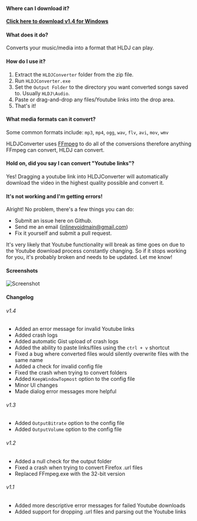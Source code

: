 #### Where can I download it?
**[Click here to download v1.4 for Windows](https://github.com/inlinevoid/HLDJConverter/releases/download/1.4/HLDJC.1.4.zip)**

#### What does it do?
Converts your music/media into a format that HLDJ can play.

#### How do I use it?
1. Extract the `HLDJConverter` folder from the zip file.
2. Run `HLDJConverter.exe`
2. Set the `Output Folder` to the directory you want converted songs saved to.  Usually `HLDJ\Audio`.
3. Paste or drag-and-drop any files/Youtube links into the drop area.
4. That's it!

#### What media formats can it convert?
Some common formats include: `mp3`, `mp4`, `ogg`, `wav`, `flv`, `avi`, `mov`, `wmv`

HLDJConverter uses [FFmpeg](https://www.ffmpeg.org/general.html#Audio-Codecs) to do all of the conversions therefore anything FFmpeg can convert, HLDJ can convert.

#### Hold on, did you say I can convert "Youtube links"?
Yes! Dragging a youtube link into HLDJConverter will automatically download the video in the highest quality possible and convert it.

#### It's not working and I'm getting errors!
Alright!  No problem, there's a few things you can do:
* Submit an issue here on Github.
* Send me an email (inlinevoidmain@gmail.com)
* Fix it yourself and submit a pull request.

It's very likely that Youtube functionality will break as time goes on due to the Youtube download process constantly changing.  So if it stops working for you, it's probably broken and needs to be updated.  Let me know!

#### Screenshots
![Screenshot](http://i.imgur.com/uHlMNTG.png)

#### Changelog
###### v1.4
- Added an error message for invalid Youtube links
- Added crash logs
- Added automatic Gist upload of crash logs
- Added the ability to paste links/files using the `ctrl + v` shortcut
- Fixed a bug where converted files would silently overwrite files with the same name
- Added a check for invalid config file
- Fixed the crash when trying to convert folders
- Added `KeepWindowTopmost` option to the config file
- Minor UI changes
- Made dialog error messages more helpful

###### v1.3
- Added `OutputBitrate` option to the config file
- Added `OutputVolume` option to the config file

###### v1.2
- Added a null check for the output folder
- Fixed a crash when trying to convert Firefox .url files
- Replaced FFmpeg.exe with the 32-bit version

###### v1.1
- Added more descriptive error messages for failed Youtube downloads
- Added support for dropping .url files and parsing out the Youtube links
